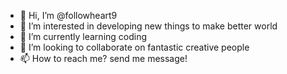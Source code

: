 - 👋 Hi, I’m @followheart9
- 👀 I’m interested in developing new things to make better world
- 🌱 I’m currently learning coding
- 💞️ I’m looking to collaborate on fantastic creative people
- 📫 How to reach me? send me message!

<!---
followheart9/followheart9 is a ✨ special ✨ repository because its `README.md` (this file) appears on your GitHub profile.
You can click the Preview link to take a look at your changes.
--->
